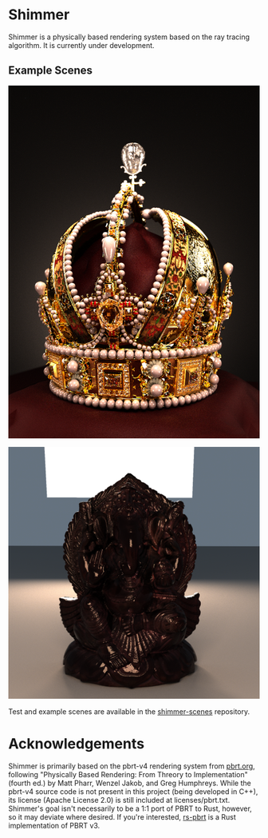 
# Shimmer

Shimmer is a physically based rendering system based on the ray tracing algorithm. It is currently under development.

## Example Scenes

![crown](images/shimmer-crown-1.png)

![ganesha](images/shimmer-ganesha-1.png)

Test and example scenes are available in the [shimmer-scenes](https://github.com/jalberse/shimmer-scenes) repository.

# Acknowledgements

Shimmer is primarily based on the pbrt-v4 rendering system from [pbrt.org](https://pbrt.org/), following "Physically Based Rendering: From Threory to Implementation" (fourth ed.) by Matt Pharr, Wenzel Jakob, and Greg Humphreys. While the pbrt-v4 source code is not present in this project (being developed in C++), its license (Apache License 2.0) is still included at licenses/pbrt.txt. Shimmer's goal isn't necessarily to be a 1:1 port of PBRT to Rust, however, so it may deviate where desired. If you're interested, [rs-pbrt](https://github.com/wahn/rs_pbrt) is a Rust implementation of PBRT v3.